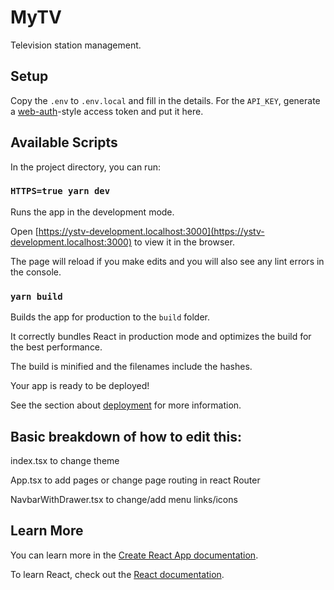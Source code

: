 # MyTV

Television station management.

## Setup

Copy the `.env` to `.env.local` and fill in the details.
For the `API_KEY`, generate a
[web-auth](https://github.com/ystv/web-auth)-style
access token and put it here.

## Available Scripts

In the project directory, you can run:

### `HTTPS=true yarn dev`

Runs the app in the development mode.

Open [https://ystv-development.localhost:3000](https://ystv-development.localhost:3000) to view it in the browser.

The page will reload if you make edits and you will also see any lint errors in
the console.

### `yarn build`

Builds the app for production to the `build` folder.

It correctly bundles React in production mode and optimizes the build for the
best performance.

The build is minified and the filenames include the hashes.

Your app is ready to be deployed!

See the section about [deployment](https://facebook.github.io/create-react-app/docs/deployment) for more information.

## Basic breakdown of how to edit this:

index.tsx to change theme

App.tsx to add pages or change page routing in react Router

NavbarWithDrawer.tsx to change/add menu links/icons


## Learn More

You can learn more in the [Create React App documentation](https://facebook.github.io/create-react-app/docs/getting-started).

To learn React, check out the [React documentation](https://reactjs.org/).
